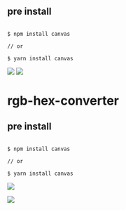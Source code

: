 ## pre install

```shell

$ npm install canvas

// or

$ yarn install canvas

```



![](https://img.shields.io/badge/version-v1.0-green?style=for-the-badge)
[![](https://img.shields.io/badge/download-click-blue?style=for-the-badge)](https://github.com/alanhg/alfred-workflows/raw/master/rgb-hex-converter/RGB-Hex%20converter.alfredworkflow)




<!-- more -->
# rgb-hex-converter


## pre install

```shell

$ npm install canvas

// or

$ yarn install canvas

```


![](./screenshot.png)

![](./screenshot2.png)
